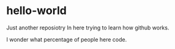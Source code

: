 # hello-world
Just another reposiotry
In here trying to learn how github works. 

I wonder what percentage of people here code.

